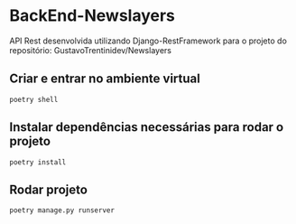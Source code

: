 # BackEnd-Newslayers
API Rest desenvolvida utilizando Django-RestFramework para o projeto do repositório: GustavoTrentinidev/Newslayers

## Criar e entrar no ambiente virtual
```
poetry shell
```

## Instalar dependências necessárias para rodar o projeto
```
poetry install
```

## Rodar projeto
```
poetry manage.py runserver
```
